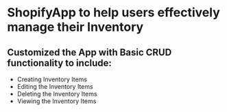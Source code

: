 # ShopifyApp to help users effectively manage their Inventory

## Customized the App with Basic CRUD functionality to include:
- Creating Inventory Items
- Editing the Inventory Items
- Deleting the Inventory Items
- Viewing the Inventory Items

